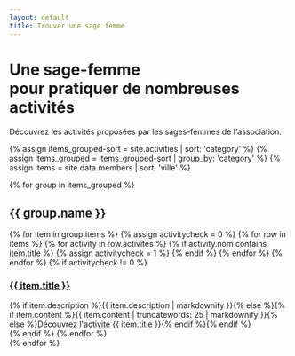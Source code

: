 ```yaml
---
layout: default
title: Trouver une sage femme
---
```



<div class="jumbo">
<h1>Une sage-femme<br>pour pratiquer de nombreuses activités</h1>
Découvrez les activités proposées par les sages-femmes de l'association.
</div>

{% assign items_grouped-sort = site.activities | sort: 'category' %}
{% assign items_grouped = items_grouped-sort | group_by: 'category' %}
{% assign items = site.data.members | sort: 'ville' %}

{% for group in items_grouped %}

<h2 class="activity-{{ group.name | slugify }}">{{ group.name }}</h2>
<div class="activity-list">
  {% for item in group.items %}
  {% assign activitycheck = 0 %}
  {% for row in items %}
  {% for activity in row.activites %}
  {% if activity.nom contains item.title %}
    {% assign activitycheck = 1 %}
  {% endif %}
  {% endfor %}
  {% endfor %}
  {% if activitycheck != 0 %}
  <div class="activity-list__box">
    <h3><a href="{{ item.url }}">{{ item.title }}</a></h3>
    {% if item.description %}{{ item.description | markdownify }}{% else %}{% if item.content %}{{ item.content | truncatewords: 25 | markdownify }}{% else %}Découvrez l'activité {{ item.title }}{% endif %}{% endif %}
  </div>
  {% endif %}
  {% endfor %}
</div>
{% endfor %}
